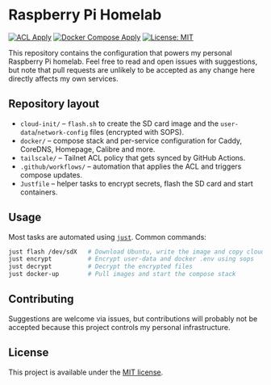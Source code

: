 # Raspberry Pi Homelab

[![ACL Apply](https://github.com/jorgeteixe/homelab/actions/workflows/acl-apply.yml/badge.svg)](https://github.com/jorgeteixe/homelab/actions/workflows/acl-apply.yml)
[![Docker Compose Apply](https://github.com/jorgeteixe/homelab/actions/workflows/docker-apply.yml/badge.svg)](https://github.com/jorgeteixe/homelab/actions/workflows/docker-apply.yml)
[![License: MIT](https://img.shields.io/badge/License-MIT-yellow.svg)](LICENSE)

This repository contains the configuration that powers my personal Raspberry Pi homelab. Feel free to read and open issues with suggestions, but note that pull requests are unlikely to be accepted as any change here directly affects my own services.

## Repository layout

- `cloud-init/` – `flash.sh` to create the SD card image and the `user-data`/`network-config` files (encrypted with SOPS).
- `docker/` – compose stack and per-service configuration for Caddy, CoreDNS, Homepage, Calibre and more.
- `tailscale/` – Tailnet ACL policy that gets synced by GitHub Actions.
- `.github/workflows/` – automation that applies the ACL and triggers compose updates.
- `Justfile` – helper tasks to encrypt secrets, flash the SD card and start containers.

## Usage

Most tasks are automated using [`just`](https://github.com/casey/just). Common commands:

```bash
just flash /dev/sdX   # Download Ubuntu, write the image and copy cloud-init files
just encrypt          # Encrypt user-data and docker .env using sops
just decrypt          # Decrypt the encrypted files
just docker-up        # Pull images and start the compose stack
```

## Contributing

Suggestions are welcome via issues, but contributions will probably not be accepted because this project controls my personal infrastructure.

## License

This project is available under the [MIT license](LICENSE).

